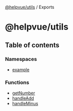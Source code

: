[@helpvue/utils](README.md) / Exports

# @helpvue/utils

## Table of contents

### Namespaces

- [example](modules/example.md)

### Functions

- [getNumber](functions/getNumber.md)
- [handleAdd](functions/handleAdd.md)
- [handleMinus](functions/handleMinus.md)
